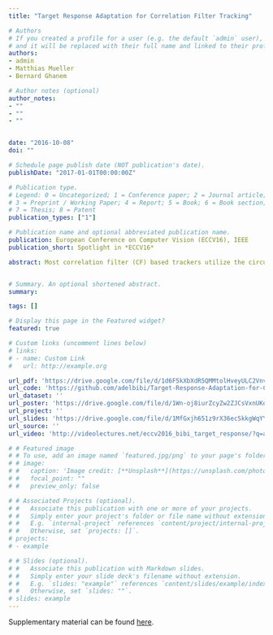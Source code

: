 ```yaml
---
title: "Target Response Adaptation for Correlation Filter Tracking"

# Authors
# If you created a profile for a user (e.g. the default `admin` user), write the username (folder name) here 
# and it will be replaced with their full name and linked to their profile.
authors:
- admin
- Matthias Mueller
- Bernard Ghanem

# Author notes (optional)
author_notes:
- ""
- ""
- ""


date: "2016-10-08"
doi: ""

# Schedule page publish date (NOT publication's date).
publishDate: "2017-01-01T00:00:00Z"

# Publication type.
# Legend: 0 = Uncategorized; 1 = Conference paper; 2 = Journal article;
# 3 = Preprint / Working Paper; 4 = Report; 5 = Book; 6 = Book section;
# 7 = Thesis; 8 = Patent
publication_types: ["1"]

# Publication name and optional abbreviated publication name.
publication: European Conference on Computer Vision (ECCV16), IEEE
publication_short: Spotlight in *ECCV16*

abstract: ​​​​Most correlation filter (CF) based trackers utilize the circulant structure of the training data to learn a linear filter that best regresses this data to a hand-crafted target response. These circularly shifted patches are only approximations to actual translations in the image, which become unreliable in many realistic tracking scenarios including fast motion, occlusion, etc. In these cases, the traditional use of a single centered Gaussian as the target response impedes tracker performance and can lead to unrecoverable drift. To circumvent this major drawback, we propose a generic framework that can adaptively change the target response from frame to frame, so that the tracker is less sensitive to the cases where circular shifts do not reliably approximate translations. To do that, we reformulate the underlying optimization to solve for both the filter and target response jointly, where the latter is regularized by measurements made using actual translations. This joint problem has a closed form solution and thus allows for multiple templates, kernels, and multi-dimensional features. Extensive experiments on the popular OTB100 benchmark [19] show that our target adaptive framework can be combined with many CF trackers to realize significant overall performance improvement (ranging from 3%-13.5% in precision and 3.2%-13% in accuracy), especially in categories where this adaptation is necessary (e.g. fast motion, motion blur, etc.).


# Summary. An optional shortened abstract.
summary: 

tags: []

# Display this page in the Featured widget?
featured: true

# Custom links (uncomment lines below)
# links:
# - name: Custom Link
#   url: http://example.org

url_pdf: 'https://drive.google.com/file/d/1d6F5kXbXdR5QMMtolHveyULC2VnvBA6c/view?usp=sharing'
url_code: 'https://github.com/adelbibi/Target-Response-Adaptation-for-Correlation-Filter-Tracking'
url_dataset: ''
url_poster: 'https://drive.google.com/file/d/1Wn-oj8iurZcyZw2ZJCsVxnUKqrNFw_3Q/view?usp=sharing'
url_project: ''
url_slides: 'https://drive.google.com/file/d/1MfGxjh651z9rX36ecSkkgWqYY1XzhZXd/view?usp=sharing'
url_source: ''
url_video: 'http://videolectures.net/eccv2016_bibi_target_response/?q=adel%20bibi'

# # Featured image
# # To use, add an image named `featured.jpg/png` to your page's folder. 
# # image:
# #   caption: 'Image credit: [**Unsplash**](https://unsplash.com/photos/pLCdAaMFLTE)'
# #   focal_point: ""
# #   preview_only: false

# # Associated Projects (optional).
# #   Associate this publication with one or more of your projects.
# #   Simply enter your project's folder or file name without extension.
# #   E.g. `internal-project` references `content/project/internal-project/index.md`.
# #   Otherwise, set `projects: []`.
# projects:
# - example

# # Slides (optional).
# #   Associate this publication with Markdown slides.
# #   Simply enter your slide deck's filename without extension.
# #   E.g. `slides: "example"` references `content/slides/example/index.md`.
# #   Otherwise, set `slides: ""`.
# slides: example
---
```


<!-- {{% callout note %}}
Click the *Cite* button above to demo the feature to enable visitors to import publication metadata into their reference management software.
{{% /callout %}}

{{% callout note %}}
Create your slides in Markdown - click the *Slides* button to check out the example.
{{% /callout %}} -->

Supplementary material can be found [here](https://drive.google.com/file/d/1M46DLI4SSlqPI8uiw2DjhPO7rp9EIaiS/view?usp=sharing).
